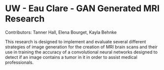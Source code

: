 # UW - Eau Clare - GAN Generated MRI Research
Contributors: Tanner Hall, Elena Bourget, Kayla Behnke

This research is designed to implement and evaluate several different strategies of image generation
for the creation of MRI brain scans and their use in training the accuracy of a convolutional neural networks
designed to detect if an image contains a tumor in it in order to assist medical professionals.